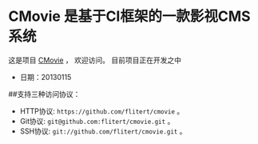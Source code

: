 # CMovie 是基于CI框架的一款影视CMS系统

这是项目 [CMovie](https://github.com/flitert/cmovie) ，
欢迎访问。
目前项目正在开发之中 

* 日期：20130115

##支持三种访问协议：

* HTTP协议: `https://github.com/flitert/cmovie` 。
* Git协议: `git@github.com:flitert/cmovie.git` 。
* SSH协议: `git://github.com/flitert/cmovie.git` 。
